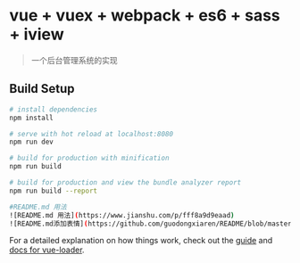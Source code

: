 # vue + vuex + webpack + es6 + sass + iview

> 一个后台管理系统的实现

## Build Setup

``` bash
# install dependencies
npm install

# serve with hot reload at localhost:8080
npm run dev

# build for production with minification
npm run build

# build for production and view the bundle analyzer report
npm run build --report

#README.md 用法
![README.md 用法](https://www.jianshu.com/p/fff8a9d9eaad)
![README.md添加表情](https://github.com/guodongxiaren/README/blob/master/emoji.md)
```

For a detailed explanation on how things work, check out the [guide](http://vuejs-templates.github.io/webpack/) and [docs for vue-loader](http://vuejs.github.io/vue-loader).
